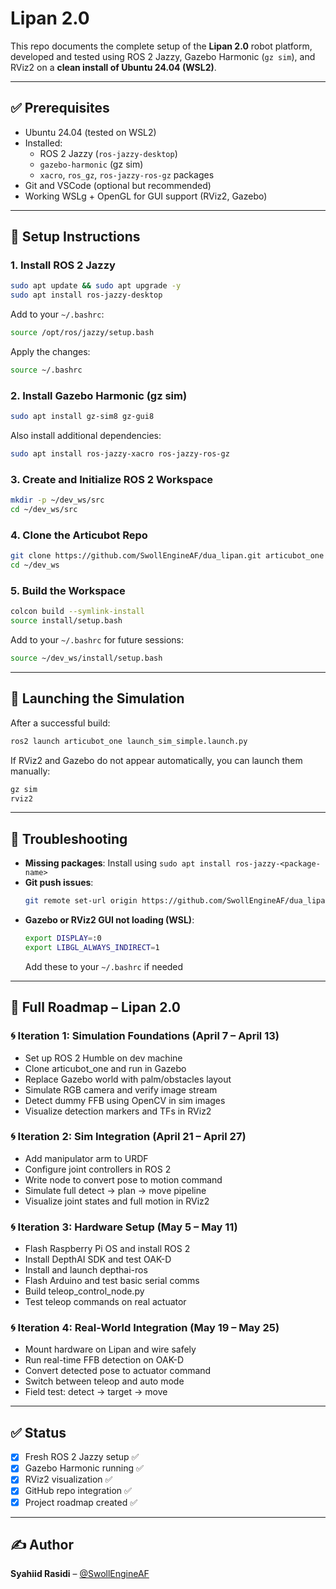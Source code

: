 # Lipan 2.0

This repo documents the complete setup of the **Lipan 2.0** robot platform, developed and tested using ROS 2 Jazzy, Gazebo Harmonic (`gz sim`), and RViz2 on a **clean install of Ubuntu 24.04 (WSL2)**.

---

## ✅ Prerequisites

- Ubuntu 24.04 (tested on WSL2)
- Installed:
  - ROS 2 Jazzy (`ros-jazzy-desktop`)
  - `gazebo-harmonic` (gz sim)
  - `xacro`, `ros_gz`, `ros-jazzy-ros-gz` packages
- Git and VSCode (optional but recommended)
- Working WSLg + OpenGL for GUI support (RViz2, Gazebo)

---

## 🧰 Setup Instructions

### 1. Install ROS 2 Jazzy
```bash
sudo apt update && sudo apt upgrade -y
sudo apt install ros-jazzy-desktop
```
Add to your `~/.bashrc`:
```bash
source /opt/ros/jazzy/setup.bash
```
Apply the changes:
```bash
source ~/.bashrc
```

### 2. Install Gazebo Harmonic (gz sim)
```bash
sudo apt install gz-sim8 gz-gui8
```
Also install additional dependencies:
```bash
sudo apt install ros-jazzy-xacro ros-jazzy-ros-gz
```

### 3. Create and Initialize ROS 2 Workspace
```bash
mkdir -p ~/dev_ws/src
cd ~/dev_ws/src
```

### 4. Clone the Articubot Repo
```bash
git clone https://github.com/SwollEngineAF/dua_lipan.git articubot_one
cd ~/dev_ws
```

### 5. Build the Workspace
```bash
colcon build --symlink-install
source install/setup.bash
```
Add to your `~/.bashrc` for future sessions:
```bash
source ~/dev_ws/install/setup.bash
```

---

## 🚀 Launching the Simulation
After a successful build:
```bash
ros2 launch articubot_one launch_sim_simple.launch.py
```
If RViz2 and Gazebo do not appear automatically, you can launch them manually:
```bash
gz sim
rviz2
```

---

## 🔧 Troubleshooting

- **Missing packages**: Install using `sudo apt install ros-jazzy-<package-name>`
- **Git push issues**:
  ```bash
  git remote set-url origin https://github.com/SwollEngineAF/dua_lipan.git
  ```
- **Gazebo or RViz2 GUI not loading (WSL)**:
  ```bash
  export DISPLAY=:0
  export LIBGL_ALWAYS_INDIRECT=1
  ```
  Add these to your `~/.bashrc` if needed

---

## 📆 Full Roadmap – Lipan 2.0

### 🌀 Iteration 1: Simulation Foundations (April 7 – April 13)
- Set up ROS 2 Humble on dev machine
- Clone articubot_one and run in Gazebo
- Replace Gazebo world with palm/obstacles layout
- Simulate RGB camera and verify image stream
- Detect dummy FFB using OpenCV in sim images
- Visualize detection markers and TFs in RViz2

### 🌀 Iteration 2: Sim Integration (April 21 – April 27)
- Add manipulator arm to URDF
- Configure joint controllers in ROS 2
- Write node to convert pose to motion command
- Simulate full detect → plan → move pipeline
- Visualize joint states and full motion in RViz2

### 🌀 Iteration 3: Hardware Setup (May 5 – May 11)
- Flash Raspberry Pi OS and install ROS 2
- Install DepthAI SDK and test OAK-D
- Install and launch depthai-ros
- Flash Arduino and test basic serial comms
- Build teleop_control_node.py
- Test teleop commands on real actuator

### 🌀 Iteration 4: Real-World Integration (May 19 – May 25)
- Mount hardware on Lipan and wire safely
- Run real-time FFB detection on OAK-D
- Convert detected pose to actuator command
- Switch between teleop and auto mode
- Field test: detect → target → move

---

## ✅ Status

- [x] Fresh ROS 2 Jazzy setup ✅
- [x] Gazebo Harmonic running ✅
- [x] RViz2 visualization ✅
- [x] GitHub repo integration ✅
- [x] Project roadmap created ✅

---

## ✍️ Author
**Syahiid Rasidi** – [@SwollEngineAF](https://github.com/SwollEngineAF)
